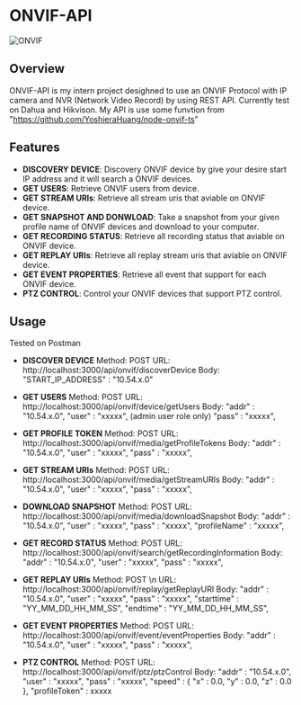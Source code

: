 # ONVIF-API
 
![ONVIF](https://img.shields.io/badge/ONVIF-API-blue.svg)

## Overview

ONVIF-API is my intern project desighned to use an ONVIF Protocol with IP camera and NVR (Network Video Record) by using REST API. Currently test on Dahua and Hikvison. My API is use some funvtion from "https://github.com/YoshieraHuang/node-onvif-ts"
## Features

- **DISCOVERY DEVICE**: Discovery ONVIF device by give your desire start IP address and it will search a ONVIF devices. 
- **GET USERS**: Retrieve ONVIF users from device.
- **GET STREAM URIs**: Retrieve all stream uris that aviable on ONVIF device.
- **GET SNAPSHOT AND DONWLOAD**: Take a snapshot from your given profile name of ONVIF devices and download to your computer.
- **GET RECORDING STATUS**: Retrieve all recording status that aviable on ONVIF device.
- **GET REPLAY URIs**: Retrieve all replay stream uris that aviable on ONVIF device.
- **GET EVENT PROPERTIES**: Retrieve all event that support for each ONVIF device.
- **PTZ CONTROL**: Control your ONVIF devices that support PTZ control.

## Usage
Tested on Postman

- **DISCOVER DEVICE**
Method: POST
URL: http://localhost:3000/api/onvif/discoverDevice
Body:   "START_IP_ADDRESS" : "10.54.x.0"

- **GET USERS**
Method: POST
URL: http://localhost:3000/api/onvif/device/getUsers
Body:   "addr" : "10.54.x.0",
        "user" : "xxxxx", (admin user role only)
        "pass" : "xxxxx",

- **GET PROFILE TOKEN**
Method: POST
URL: http://localhost:3000/api/onvif/media/getProfileTokens
Body:   "addr" : "10.54.x.0",
        "user" : "xxxxx",
        "pass" : "xxxxx",

- **GET STREAM URIs**
Method: POST
URL: http://localhost:3000/api/onvif/media/getStreamURIs
Body:   "addr" : "10.54.x.0",
        "user" : "xxxxx",
        "pass" : "xxxxx",

- **DOWNLOAD SNAPSHOT**
Method: POST
URL: http://localhost:3000/api/onvif/media/downloadSnapshot
Body:   "addr" : "10.54.x.0",
        "user" : "xxxxx",
        "pass" : "xxxxx",
        "profileName" : "xxxxx",

- **GET RECORD STATUS**
Method: POST
URL: http://localhost:3000/api/onvif/search/getRecordingInformation
Body:   "addr" : "10.54.x.0",
        "user" : "xxxxx",
        "pass" : "xxxxx",

- **GET REPLAY URIs**
Method: POST \n
URL: http://localhost:3000/api/onvif/replay/getReplayURI
Body:   "addr" : "10.54.x.0",
        "user" : "xxxxx",
        "pass" : "xxxxx",
        "starttime" : "YY_MM_DD_HH_MM_SS",
        "endtime" : "YY_MM_DD_HH_MM_SS",

- **GET EVENT PROPERTIES**
Method: POST
URL: http://localhost:3000/api/onvif/event/eventProperties
Body:   "addr" : "10.54.x.0",
        "user" : "xxxxx",
        "pass" : "xxxxx",

- **PTZ CONTROL**
Method: POST
URL: http://localhost:3000/api/onvif/ptz/ptzControl
Body:   "addr" : "10.54.x.0",
        "user" : "xxxxx",
        "pass" : "xxxxx",
        "speed" : {
            "x" : 0.0,
            "y" : 0.0,
            "z" : 0.0
        },
        "profileToken" : xxxxx



